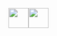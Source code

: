 <img height="40" src="https://skillicons.dev/icons?i=vscode,idea&theme=dark"><img height="40" src="https://skillicons.dev/icons?i=java,python&theme=dark">
